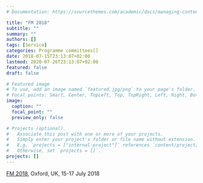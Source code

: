 ```yaml
---
# Documentation: https://sourcethemes.com/academic/docs/managing-content/

title: "FM 2018"
subtitle: ""
summary: ""
authors: []
tags: [Service]
categories: Programme committees[]
date: 2018-07-15T23:13:07+02:00
lastmod: 2020-07-26T23:13:07+02:00
featured: false
draft: false

# Featured image
# To use, add an image named `featured.jpg/png` to your page's folder.
# Focal points: Smart, Center, TopLeft, Top, TopRight, Left, Right, BottomLeft, Bottom, BottomRight.
image:
  caption: ""
  focal_point: ""
  preview_only: false

# Projects (optional).
#   Associate this post with one or more of your projects.
#   Simply enter your project's folder or file name without extension.
#   E.g. `projects = ["internal-project"]` references `content/project/deep-learning/index.md`.
#   Otherwise, set `projects = []`.
projects: []
---
```

[FM 2018](http://www.fm2018.org/), Oxford, UK, 15-17 July 2018
